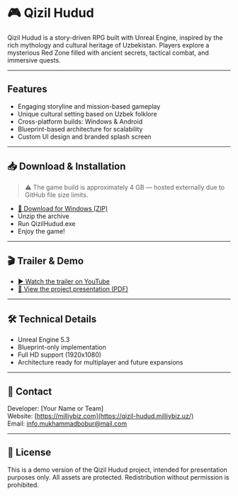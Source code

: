 # 🎮 Qizil Hudud

Qizil Hudud is a story-driven RPG built with Unreal Engine, inspired by the rich mythology and cultural heritage of Uzbekistan. Players explore a mysterious Red Zone filled with ancient secrets, tactical combat, and immersive quests.

---

## Features

-  Engaging storyline and mission-based gameplay  
-  Unique cultural setting based on Uzbek folklore  
-  Cross-platform builds: Windows & Android  
-  Blueprint-based architecture for scalability  
-  Custom UI design and branded splash screen

---

## 📥 Download & Installation

> ⚠️ The game build is approximately 4 GB — hosted externally due to GitHub file size limits.

- [🔗 Download for Windows (ZIP)](https://drive.google.com/drive/folders/1GnDFUyceRZAilmkRGIKrrbHG2oMOSOr4?usp=sharing)  
- Unzip the archive  
- Run QizilHudud.exe  
- Enjoy the game!

---

## 🎬 Trailer & Demo

- [▶️ Watch the trailer on YouTube](https://www.youtube.com/watch?v=GPf9ifRX6KQ)  
- [📄 View the project presentation (PDF)](https://drive.google.com/file/d/1CojK1RReoj5XJm0ta6eyr3kLujz05Qg0/view?usp=sharing)

---

## 🛠 Technical Details

- Unreal Engine 5.3  
- Blueprint-only implementation  
- Full HD support (1920x1080)  
- Architecture ready for multiplayer and future expansions

---

## 📇 Contact

Developer: [Your Name or Team]  
Website: [https://milliybiz.com](https://qizil-hudud.milliybiz.uz/)  
Email: info.mukhammadbobur@mail.com

---

## 📜 License

This is a demo version of the Qizil Hudud project, intended for presentation purposes only. All assets are protected. Redistribution without permission is prohibited.
